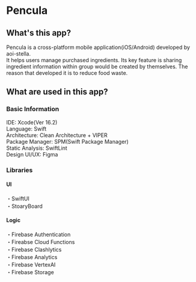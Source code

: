 # Pencula

## What's this app?
Pencula is a cross-platform mobile application(iOS/Android) developed by aoi-stella.  
It helps users manage purchased ingredients.
Its key feature is sharing ingredient information within group would be created by themselves.
The reason that developed it is to reduce food waste.

## What are used in this app?
### Basic Information
IDE: Xcode(Ver 16.2)  
Language: Swift  
Architecture: Clean Architecture + VIPER  
Package Manager: SPM(Swift Package Manager)  
Static Analysis: SwiftLint  
Design UI/UX: Figma

### Libraries
#### UI
  ・SwiftUI  
  ・StoaryBoard
#### Logic
  ・Firebase Authentication  
  ・Fireabse Cloud Functions  
  ・Firebase Clashlytics  
  ・Firebase Analytics  
  ・Firebase VertexAI  
  ・Firebase Storage  
